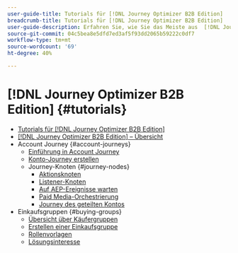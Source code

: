 ```yaml
---
user-guide-title: Tutorials für [!DNL Journey Optimizer B2B Edition]
breadcrumb-title: Tutorials für [!DNL Journey Optimizer B2B Edition]
user-guide-description: Erfahren Sie, wie Sie das Meiste aus  [!DNL Journey Optimizer B2B Edition]. Organisieren Sie Konto- und Käufergruppen-Journeys mithilfe integrierter generativer KI und branchenführender Automatisierung, um die Nachfrage nach spezifischen Angeboten zu maximieren.
source-git-commit: 04c5bea8e5dfd7ed3af5f93dd2065b59222c0df7
workflow-type: tm+mt
source-wordcount: '69'
ht-degree: 40%

---
```



# [!DNL Journey Optimizer B2B Edition] {#tutorials}

+ [Tutorials für [!DNL Journey Optimizer B2B Edition]](overview.md)
+ [[!DNL Journey Optimizer B2B Edition] – Übersicht](/help/overview-video.md)
+ Account Journey {#account-journeys}
   + [Einführung in Account Journey](/help/account-journeys/introducing-account-journeys.md)
   + [Konto-Journey erstellen](/help/account-journeys/create-an-account-journey.md)
   + Journey-Knoten {#journey-nodes}
      + [Aktionsknoten](/help/account-journeys/journey-nodes/action-node.md)
      + [Listener-Knoten](/help/account-journeys/journey-nodes/listen-node.md)
      + [Auf AEP-Ereignisse warten](/help/account-journeys/journey-nodes/listen-for-aep-events.md)
      + [Paid Media-Orchestrierung](/help/account-journeys/journey-nodes/paid-media-orchestration.md)
      + [Journey des geteilten Kontos](/help/account-journeys/journey-nodes/split-account-journey.md)
+ Einkaufsgruppen {#buying-groups}
   + [Übersicht über Käufergruppen](/help/buying-groups/buying-groups-overview.md)
   + [Erstellen einer Einkaufsgruppe](/help/buying-groups/create-a-buying-group.md)
   + [Rollenvorlagen](/help/buying-groups/role-templates.md)
   + [Lösungsinteresse](/help/buying-groups/solution-interest.md)
